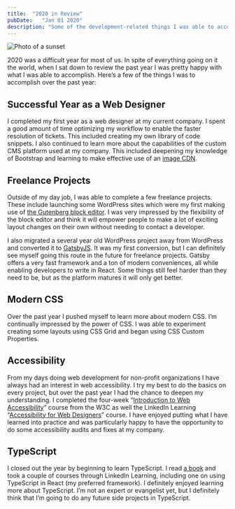 ```yaml
---
title:  "2020 in Review"
pubDate:   "Jan 01 2020"
description: "Some of the development-related things I was able to accomplish in 2020."
---
```


![Photo of a sunset](/images/2020-review.jpg)

2020 was a difficult year for most of us. In spite of everything going on it the world, when I sat down to review the past year I was pretty happy with what I was able to accomplish. Here’s a few of the things I was to accomplish over the past year:


## Successful Year as a Web Designer

I completed my first year as a web designer at my current company. I spent a good amount of time optimizing my workflow to enable the faster resolution of tickets. This included creating my own library of code snippets. I also continued to learn more about the capabilities of the custom CMS platform used at my company. This included deepening my knowledge of Bootstrap and learning to make effective use of an [image CDN](https://web.dev/image-cdns/).

## Freelance Projects

Outside of my day job, I was able to complete a few freelance projects. These include launching some WordPress sites which were my first making use of [the Gutenberg block editor](https://developer.wordpress.org/block-editor/). I was very impressed by the flexibility of the block editor and think it will empower people to make a lot of exciting layout changes on their own without needing to contact a developer.

I also migrated a several year old WordPress project away from WordPress and converted it to [GatsbyJS](https://www.gatsbyjs.com/). It was my first conversion, but I can definitely see myself going this route in the future for freelance projects. Gatsby offers a very fast framework and a ton of modern conveniences, all while enabling developers to write in React. Some things still feel harder than they need to be, but as the platform matures it will only get better.

## Modern CSS

Over the past year I pushed myself to learn more about modern CSS. I’m continually impressed by the power of CSS. I was able to experiment creating some layouts using CSS Grid and began using CSS Custom Properties. 

## Accessibility

From my days doing web development for non-profit organizations I have always had an interest in web accessibility. I try my best to do the basics on every project, but over the past year I had the chance to deepen my understanding. I completed the four-week “[Introduction to Web Accessibility](https://www.edx.org/course/web-accessibility-introduction)” course from the W3C as well the LinkedIn Learning “[Accessibility for Web Designers](https://www.linkedin.com/learning/accessibility-for-web-design)” course. I have enjoyed putting what I have learned into practice and was particularly happy to have the opportunity to do some accessibility audits and fixes at my company.

## TypeScript

I closed out the year by beginning to learn TypeScript. I read [a book](https://www.amazon.com/Programming-TypeScript-Making-JavaScript-Applications/dp/1492037656/ref=sr_1_3?crid=1SGWO09KKE5SO&dchild=1&keywords=programming+typescript&qid=1609609020&s=books&sprefix=programming+typescript%2Caps%2C262&sr=1-3) and took a couple of courses through LinkedIn Learning, including one on using TypeScript in React (my preferred framework). I definitely enjoyed learning more about TypeScript. I’m not an expert or evangelist yet, but I definitely think that I’m going to do any future side projects in TypeScript. 